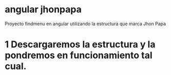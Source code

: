 # angular jhonpapa
Proyecto findmenu en angular utilizando la estructura que marca Jhon Papa
# 1 Descargaremos la estructura y la pondremos en funcionamiento tal cual.
